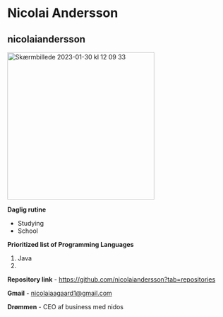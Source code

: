 # Nicolai Andersson 
## nicolaiandersson
<img width="333" alt="Skærmbillede 2023-01-30 kl  12 09 33" src="https://user-images.githubusercontent.com/113049347/215461310-7833ff2b-385c-4d67-aaaf-bf5a5e6bfb6e.png">

**Daglig rutine**
* Studying
* School

**Prioritized list of Programming Languages**
1. Java
2.

**Repository link** - https://github.com/nicolaiandersson?tab=repositories

**Gmail** - nicolaiaagaard1@gmail.com

**Drømmen** - CEO af business med nidos 
